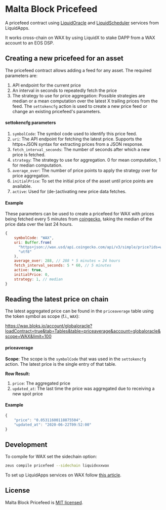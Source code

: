 # Malta Block Pricefeed

A pricefeed contract using [LiquidOracle](https://docs.liquidapps.io/en/stable/developers/harmony-getting-started.html) and [LiquidScheduler](https://docs.liquidapps.io/en/stable/developers/cron-getting-started.html) services from LiquidApps.

It works cross-chain on WAX by using LiquidX to stake DAPP from a WAX account to an EOS DSP.

## Creating a new pricefeed for an asset

The pricefeed contract allows adding a feed for any asset. The required parameters are:
1. API endpoint for the current price
1. An interval in seconds to repeatedly fetch the price
1. The strategy to use for price aggregation: Possible strategies are median or a mean computation over the latest X trailing prices from the feed.
The `settokencfg` action is used to create a new price feed or change an existing pricefeed's parameters.

#### settokencfg parameters

1. `symbolCode`: The symbol code used to identify this price feed.
1. `uri`: The API endpoint for fetching the latest price. Supports the https+JSON syntax for extracting prices from a JSON response.
1. `fetch_interval_seconds`: The number of seconds after which a new price is fetched.
1. `strategy`: The strategy to use for aggregation. 0 for mean computation, 1 for median computation.
1. `average_over`: The number of price points to apply the strategy over for price aggregation.
1. `initialPrice`: To set the initial price of the asset until price points are available.
1. `active`: Used for (de-)activating new price data fetches.

#### Example

These parameters can be used to create a pricefeed for WAX with prices being fetched every 5 minutes from [coingecko](https://coingecko.com), taking the median of the price data over the last 24 hours.

```js
{
    symbolCode: "WAX",
    uri: Buffer.from(
      "https+json://wax.usd/api.coingecko.com/api/v3/simple/price?ids=wax&vs_currencies=usd",
      "utf8"
    ),
    average_over: 288, // 288 * 5 minutes = 24 hours
    fetch_interval_seconds: 5 * 60, // 5 minutes
    active: true,
    initialPrice: 0,
    strategy: 1, // median
}
```


## Reading the latest price on chain

The latest aggregated price can be found in the `priceaverage` table using the token symbol as scope (f.i., `WAX`):

https://wax.bloks.io/account/globaloracle?loadContract=true&tab=Tables&table=priceaverage&account=globaloracle&scope=WAX&limit=100

#### priceaverage

**Scope**: The scope is the `symbolCode` that was used in the `settokencfg` action. The latest price is the single entry of that table.

**Row Result:**
1. `price`: The aggregated price
1. `updated_at`: The last time the price was aggregated due to receiving a new spot price


#### Example

```js
{
    "price": "0.05311600118875504",
    "updated_at": "2020-06-22T09:52:00"
}
```

## Development

To compile for WAX set the sidechain option:

```bash
zeus compile pricefeed --sidechain liquidxxxwax
```

To set up LiquidApps services on WAX follow [this article](https://medium.com/the-liquidapps-blog/using-liquidoracles-on-eos-wax-telos-liquidapps-dapp-network-developer-walkthroughs-e810087e58e2).

## License

Malta Block Pricefeed is [MIT licensed](./LICENSE).

